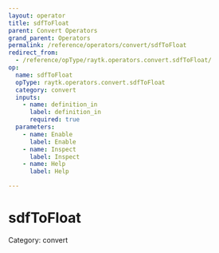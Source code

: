 ```yaml
---
layout: operator
title: sdfToFloat
parent: Convert Operators
grand_parent: Operators
permalink: /reference/operators/convert/sdfToFloat
redirect_from:
  - /reference/opType/raytk.operators.convert.sdfToFloat/
op:
  name: sdfToFloat
  opType: raytk.operators.convert.sdfToFloat
  category: convert
  inputs:
    - name: definition_in
      label: definition_in
      required: true
  parameters:
    - name: Enable
      label: Enable
    - name: Inspect
      label: Inspect
    - name: Help
      label: Help

---
```


# sdfToFloat

Category: convert

